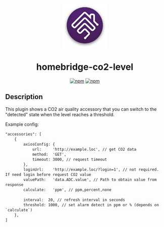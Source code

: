 <p align="center">
  <a href="https://github.com/homebridge/homebridge"><img src="https://raw.githubusercontent.com/homebridge/branding/master/logos/homebridge-color-round-stylized.png" height="140"></a>
</p>

<span align="center">

# homebridge-co2-level

[![npm](https://img.shields.io/npm/v/@lomray/homebridge-co2-level.svg)](https://www.npmjs.com/package/@lomray/homebridge-co2-level) [![npm](https://img.shields.io/npm/dt/@lomray/homebridge-co2-level.svg)](https://www.npmjs.com/package/@lomray/homebridge-co2-level)

</span>

## Description

This plugin shows a CO2 air quality accessory that you can switch to the "detected" state when the level reaches a threshold.

Example config:
```
"accessories": [
	{
		axiosConfig: {
			url:     'http://example.loc', // get CO2 data
			method:  'GET',
			timeout: 3000, // request timeout
		},
		loginUrl:    'http://example.loc/?login=1', // not required. If need login before request CO2 value
		valuePath:   'data.ADC.value', // Path to obtain value from response
		calculate:   'ppm', // ppm,percent,none

		interval:  20, // refresh interval in seconds
		threshold: 1000, // set alarm detect in ppm or % (depends on `calculate`)
	},
]
```
